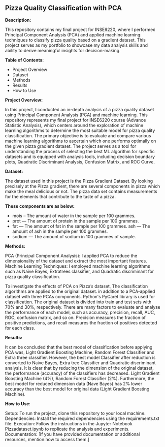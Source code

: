 ## Pizza Quality Classification with PCA

**Description:**

This repository contains my final project for INSE6220, where I performed Principal Component Analysis (PCA) and applied machine learning techniques to classify pizza quality based on a gradient dataset. This project serves as my portfolio to showcase my data analysis skills and ability to derive meaningful insights for decision-making.

**Table of Contents:**

- Project Overview
- Dataset
- Methods
- Results
- How to Use

**Project Overview:**

In this project, I conducted an in-depth analysis of a pizza quality dataset using Principal Component Analysis (PCA) and machine learning. This repository represents my final project for INSE6220 course (Advance Statistic Analysis), which centers around the exploration of machine learning algorithms to determine the most suitable model for pizza quality classification. The primary objective is to evaluate and compare various machine learning algorithms to ascertain which one performs optimally on the given pizza gradient dataset. The project serves as a tool for understanding the process of selecting the best ML algorithm for specific datasets and is equipped with analysis tools, including decision boundary plots, Quadratic Discriminant Analysis, Confusion Matrix, and ROC Curve.



**Dataset:**

The dataset used in this project is the Pizza Gradient Dataset. By looking precisely at the Pizza gradient, there are several components in pizza which make the meal delicious or not. The pizza data set contains measurements for the elements that contribute to the taste of a pizza. 

**These components are as below:**

- mois – The amount of water in the sample per 100 grammes.
- prot — The amount of protein in the sample per 100 grammes.
- fat — The amount of fat in the sample per 100 grammes. ash — The amount of ash in the sample per 100 grammes.
- sodium — The amount of sodium in 100 grammes of sample.

**Methods:**

PCA (Principal Component Analysis): I applied PCA to reduce the dimensionality of the dataset and extract the most important features.
Machine Learning Techniques: I employed machine learning algorithms such as Naïve Bayes, Extratrees classifier, and Quadratic discriminant for pizza quality classification.


To investigate the effects of PCA on Pizza’s dataset, The classification algorithms are applied to the original dataset. in addition to a PCA-applied dataset with three PCAs components. Python's PyCaret library is used for classification. The original dataset is divided into train and test sets with 70% and 30%, respectively.
There are many factors to evaluate and analyse the performance of each model, such as accuracy, precision, recall, AUC, ROC, confusion matrix, and so on. Precision measures the fraction of positive predictions, and recall measures the fraction of positives detected for each class.




**Results:**

It can be concluded that the best model of classification before applying PCA was, Light Gradient Boosting Machine, Random Forest Classifier and Extra three classifier. However,  the best model Classifier after reduction is converted to Naive Bayes, Extra tree Classifier and Quadratic discriminant analysis.
It is clear that by reducing the dimension of the original dataset, the performance (accuracy) of the classifiers has decreased. Light Gradient Boosting Machine (4%), Random Forest Classifier (2%). Furthermore, the best model for reduced dimension data (Nave Bayes) has 2% lower accuracy than the best model for original data (Light Gradient Boosting Machine).


**How to Use:**

Setup: To run the project, clone this repository to your local machine.
Dependencies: Install the required dependencies using the requirements.txt file.
Execution: Follow the instructions in the Jupyter Notebook Pizzadataset.ipynb to replicate the analysis and experiments.
Documentation: [If you have provided documentation or additional resources, mention how to access them.]

